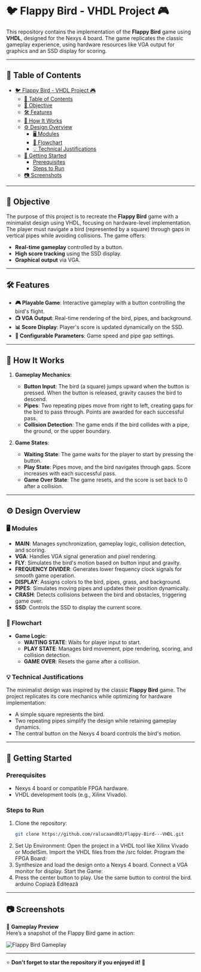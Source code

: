 # 🐦 Flappy Bird - VHDL Project 🎮

This repository contains the implementation of the **Flappy Bird** game using **VHDL**, designed for the Nexys 4 board. The game replicates the classic gameplay experience, using hardware resources like VGA output for graphics and an SSD display for scoring.

---

## 📜 Table of Contents
- [🐦 Flappy Bird - VHDL Project 🎮](#-flappy-bird---vhdl-project-)
  - [📜 Table of Contents](#-table-of-contents)
  - [🎯 Objective](#-objective)
  - [🛠️ Features](#️-features)
  - [🧩 How It Works](#-how-it-works)
  - [⚙️ Design Overview](#️-design-overview)
    - [🖥️ Modules](#️-modules)
    - [🔄 Flowchart](#-flowchart)
    - [💡 Technical Justifications](#-technical-justifications)
  - [🚀 Getting Started](#-getting-started)
    - [Prerequisites](#prerequisites)
    - [Steps to Run](#steps-to-run)
  - [📷 Screenshots](#-screenshots)
 

---

## 🎯 Objective
The purpose of this project is to recreate the **Flappy Bird** game with a minimalist design using VHDL, focusing on hardware-level implementation. The player must navigate a bird (represented by a square) through gaps in vertical pipes while avoiding collisions. The game offers:
- **Real-time gameplay** controlled by a button.
- **High score tracking** using the SSD display.
- **Graphical output** via VGA.

---

## 🛠️ Features
- **🎮 Playable Game**: Interactive gameplay with a button controlling the bird's flight.
- **📺 VGA Output**: Real-time rendering of the bird, pipes, and background.
- **📊 Score Display**: Player's score is updated dynamically on the SSD.
- **📏 Configurable Parameters**: Game speed and pipe gap settings.

---

## 🧩 How It Works
1. **Gameplay Mechanics**:
   - **Button Input**: The bird (a square) jumps upward when the button is pressed. When the button is released, gravity causes the bird to descend.
   - **Pipes**: Two repeating pipes move from right to left, creating gaps for the bird to pass through. Points are awarded for each successful pass.
   - **Collision Detection**: The game ends if the bird collides with a pipe, the ground, or the upper boundary.

2. **Game States**:
   - **Waiting State**: The game waits for the player to start by pressing the button.
   - **Play State**: Pipes move, and the bird navigates through gaps. Score increases with each successful pass.
   - **Game Over State**: The game resets, and the score is set back to 0 after a collision.

---

## ⚙️ Design Overview
### 🖥️ Modules
- **MAIN**: Manages synchronization, gameplay logic, collision detection, and scoring.
- **VGA**: Handles VGA signal generation and pixel rendering.
- **FLY**: Simulates the bird's motion based on button input and gravity.
- **FREQUENCY DIVIDER**: Generates lower frequency clock signals for smooth game operation.
- **DISPLAY**: Assigns colors to the bird, pipes, grass, and background.
- **PIPES**: Simulates moving pipes and updates their position dynamically.
- **CRASH**: Detects collisions between the bird and obstacles, triggering game over.
- **SSD**: Controls the SSD to display the current score.

### 🔄 Flowchart
- **Game Logic**:
  - **WAITING STATE**: Waits for player input to start.
  - **PLAY STATE**: Manages bird movement, pipe rendering, scoring, and collision detection.
  - **GAME OVER**: Resets the game after a collision.

### 💡 Technical Justifications
The minimalist design was inspired by the classic **Flappy Bird** game. The project replicates its core mechanics while optimizing for hardware implementation:
- A simple square represents the bird.
- Two repeating pipes simplify the design while retaining gameplay dynamics.
- The central button on the Nexys 4 board controls the bird's motion.

---

## 🚀 Getting Started
### Prerequisites
- Nexys 4 board or compatible FPGA hardware.
- VHDL development tools (e.g., Xilinx Vivado).

### Steps to Run
1. Clone the repository:
   ```bash
   git clone https://github.com/ralucaand03/Flappy-Bird---VHDL.git
2. Set Up Environment:
Open the project in a VHDL tool like Xilinx Vivado or ModelSim.
Import the VHDL files from the /src folder.
Program the FPGA Board:
3. Synthesize and load the design onto a Nexys 4 board.
Connect a VGA monitor for display.
Start the Game:
4. Press the center button to play.
Use the same button to control the bird.
arduino
Copiază
Editează
---
## 📷 Screenshots
🎨 **Gameplay Preview**  
Here’s a snapshot of the Flappy Bird game in action:  

![Flappy Bird Gameplay](./image.png)

---



⭐ **Don't forget to star the repository if you enjoyed it!** 🌟
